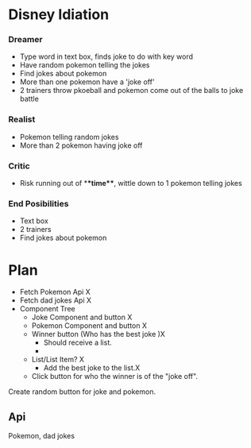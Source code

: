 # Disney Idiation

### Dreamer

- Type word in text box, finds joke to do with key word
- Have random pokemon telling the jokes
- Find jokes about pokemon
- More than one pokemon have a 'joke off'
- 2 trainers throw pkoeball and pokemon come out of the balls to joke battle

### Realist

- Pokemon telling random jokes
- More than 2 pokemon having joke off

### Critic

- Risk running out of \***\*time\*\***, wittle down to 1 pokemon telling jokes

### End Posibilities

- Text box
- 2 trainers
- Find jokes about pokemon

# Plan

- Fetch Pokemon Api X
- Fetch dad jokes Api X
- Component Tree
  - Joke Component and button X
  - Pokemon Component and button X
  - Winner button (Who has the best joke )X
    - Should receive a list.
    - 
  - List/List Item? X
    - Add the best joke to the list.X
  - Click button for who the winner is of the "joke off".

Create random button for joke and pokemon.

## Api

Pokemon, dad jokes
